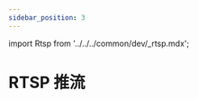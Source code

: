 ```yaml
---
sidebar_position: 3
---
```


import Rtsp from '../../../common/dev/\_rtsp.mdx';

# RTSP 推流

<Rtsp />
